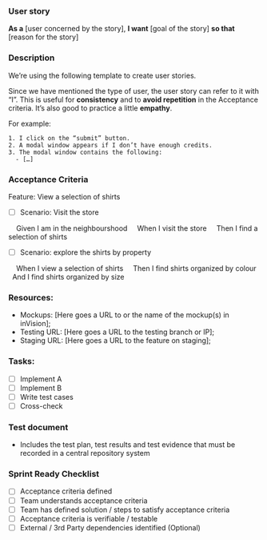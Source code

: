 ### User story

**As a** [user concerned by the story], **I want** [goal of the story] **so that** [reason for the story]


### Description

We’re using the following template to create user stories.

Since we have mentioned the type of user, the user story can refer to it with “I”.
This is useful for **consistency** and to **avoid repetition** in the Acceptance criteria.
It’s also good to practice a little **empathy**.

For example:

```
1. I click on the “submit” button.
2. A modal window appears if I don’t have enough credits.
3. The modal window contains the following:
  - […]
```

### Acceptance Criteria

Feature: View a selection of shirts

- [ ] Scenario: Visit the store

    Given I am in the neighbourshood
    When I visit the store
    Then I find a selection of shirts

- [ ] Scenario: explore the shirts by property

    When I view a selection of shirts
    Then I find shirts organized by colour
    And I find shirts organized by size

### Resources:

* Mockups: [Here goes a URL to or the name of the mockup(s) in inVision];
* Testing URL: [Here goes a URL to the testing branch or IP];
* Staging URL: [Here goes a URL to the feature on staging];


### Tasks:
- [ ] Implement A
- [ ] Implement B
- [ ] Write test cases
- [ ] Cross-check

### Test document

- Includes the test plan, test results and test evidence that must be recorded in a central repository system

### Sprint Ready Checklist

- [ ] Acceptance criteria defined
- [ ] Team understands acceptance criteria
- [ ] Team has defined solution / steps to satisfy acceptance criteria
- [ ] Acceptance criteria is verifiable / testable
- [ ] External / 3rd Party dependencies identified (Optional)
